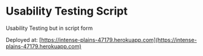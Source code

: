 # Usability Testing Script
Usability Testing but in script form

Deployed at:
[https://intense-plains-47179.herokuapp.com](https://intense-plains-47179.herokuapp.com)
